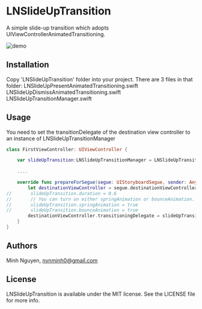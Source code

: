 # LNSlideUpTransition
A simple slide-up transition which adopts UIViewControllerAnimatedTransitioning.

![demo](https://raw.githubusercontent.com/nhatminh12369/LNSlideUpTransition/master/demo.gif)

## Installation
Copy 'LNSlideUpTransition' folder into your project. There are 3 files in that folder:
LNSlideUpPresentAnimatedTransitioning.swift
LNSlideUpDismissAnimatedTransitioning.swift
LNSlideUpTransitionManager.swift

## Usage
You need to set the transitionDelegate of the destination view controller to an instance of LNSlideUpTransitionManager

```swift
class FirstViewController: UIViewController {

    var slideUpTransition:LNSlideUpTransitionManager = LNSlideUpTransitionManager()
    
    ....

    override func prepareForSegue(segue: UIStoryboardSegue, sender: AnyObject?) {
        let destinationViewController = segue.destinationViewController
//       slideUpTransition.duration = 0.6
//       // You can turn on either springAnimation or bounceAnimation. If you turn on both, spring animation               will be used
//       slideUpTransition.springAnimation = true
//       slideUpTransition.bounceAnimation = true
        destinationViewController.transitioningDelegate = slideUpTransition
    }
}

```

## Authors

Minh Nguyen, nvnminh0@gmail.com

## License

LNSlideUpTransition is available under the MIT license. See the LICENSE file for more info.
